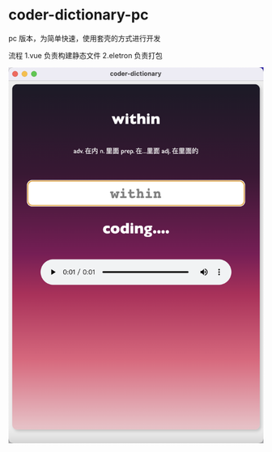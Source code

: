 # coder-dictionary-pc

pc 版本，为简单快速，使用套壳的方式进行开发

流程
1.vue 负责构建静态文件
2.eletron 负责打包

<img src="./public/readme/demo.png" />
